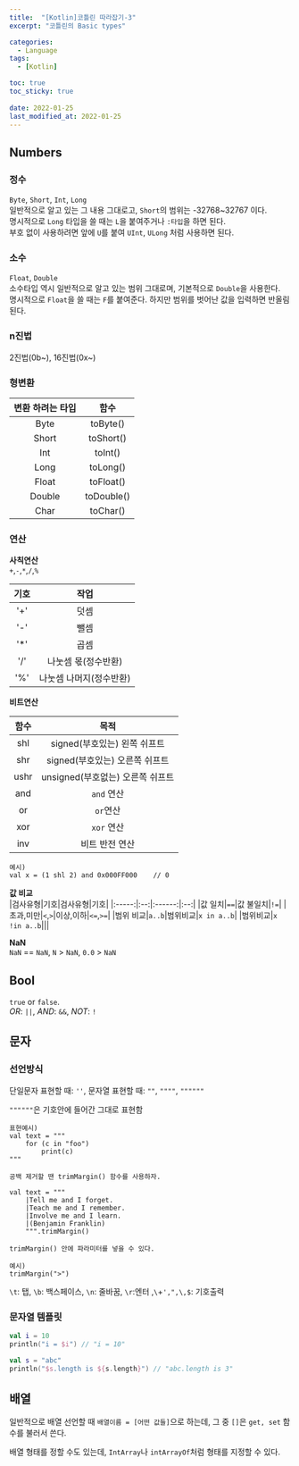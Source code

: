 ```yaml
---
title:  "[Kotlin]코틀린 따라잡기-3"
excerpt: "코틀린의 Basic types"

categories:
  - Language
tags:
  - [Kotlin]

toc: true
toc_sticky: true
 
date: 2022-01-25
last_modified_at: 2022-01-25
---
```


## Numbers
### 정수
`Byte`, `Short`, `Int`, `Long`  
일반적으로 알고 있는 그 내용 그대로고, `Short`의 범위는 -32768~32767 이다.  
명시적으로 `Long` 타입을 쓸 때는 `L`을 붙여주거나 `:타입`을 하면 된다.  
부호 없이 사용하려면 앞에 `U`를 붙여 `UInt`, `ULong` 처럼 사용하면 된다.

### 소수
`Float`, `Double`  
소수타입 역시 일반적으로 알고 있는 범위 그대로며, 기본적으로 `Double`을 사용한다.  
명시적으로 `Float`을 쓸 때는 `F`를 붙여준다. 하지만 범위를 벗어난 값을 입력하면 반올림된다.

### n진법
2진법(0b~), 16진법(0x~)

### 형변환  

|변환 하려는 타입|함수|
|:-------------:|:--:|
|Byte|toByte()|
|Short|toShort()|
|Int|toInt()|
|Long|toLong()|
|Float|toFloat()|
|Double|toDouble()|
|Char|toChar()|

### 연산  
**사칙연산**  
`+`,`-`,`*`,`/`,`%`

|기호|작업|
|:--:|:--:|
|'+'|덧셈|
|'-'|뺄셈|
|'*'|곱셈|
|'/'|나눗셈 몫(정수반환)|
|'%'|나눗셈 나머지(정수반환)|

**비트연산**  

|함수|목적|
|:--:|:--:|
|shl|signed(부호있는) 왼쪽 쉬프트|
|shr|signed(부호있는) 오른쪽 쉬프트|
|ushr|unsigned(부호없는) 오른쪽 쉬프트|
|and|`and` 연산|
|or|`or`연산|
|xor|`xor` 연산|
|inv|비트 반전 연산|

```
예시)
val x = (1 shl 2) and 0x000FF000    // 0
```

**값 비교**  
|검사유형|기호|검사유형|기호|
|:-----:|:--:|:------:|:--:|
|값 일치|`==`|값 불일치|`!=`|
|초과,미만|`<`,`>`|이상,이하|`<=`,`>=`|
|범위 비교|`a..b`|범위비교|`x in a..b`|
|범위비교|`x !in a..b`|||

**NaN**  
`NaN` == `NaN`, `N` > `NaN`, `0.0` > `NaN`

## Bool
`true` or `false`.  
*OR*: `||`, *AND*: `&&`, *NOT*: `!`

## 문자

### 선언방식

단일문자 표현할 때: `''`, 문자열 표현할 때: `""`, `""""`, `""""""`

`""""""`은 기호안에 들어간 그대로 표현함

```
표현예시)
val text = """
    for (c in "foo")
        print(c)
"""

공백 제거할 땐 trimMargin() 함수를 사용하자.

val text = """
    |Tell me and I forget.
    |Teach me and I remember.
    |Involve me and I learn.
    |(Benjamin Franklin)
    """.trimMargin()

trimMargin() 안에 파라미터를 넣을 수 있다.

예시)
trimMargin(">")
```

`\t`: 탭, `\b`: 백스페이스, `\n`: 줄바꿈, `\r`:엔터 ,`\`+`',",\,$`: 기호출력 

### 문자열 템플릿

```kotlin
val i = 10
println("i = $i") // "i = 10"

val s = "abc"
println("$s.length is ${s.length}") // "abc.length is 3"
```

## 배열

일반적으로 배열 선언할 때 `배열이름 = [어떤 값들]`으로 하는데, 그 중 `[]`은 `get, set` 함수를 불러서 쓴다.

배열 형태를 정할 수도 있는데, `IntArray`나 `intArrayOf`처럼 형태를 지정할 수 있다.
